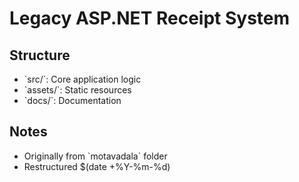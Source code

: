 # Legacy ASP.NET Receipt System

## Structure
- \`src/\`: Core application logic
- \`assets/\`: Static resources
- \`docs/\`: Documentation

## Notes
- Originally from \`motavadala\` folder
- Restructured $(date +%Y-%m-%d)